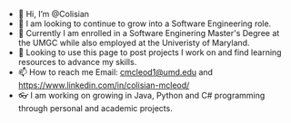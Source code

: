 - 👋 Hi, I’m @Colisian 
- 👀 I am looking to continue to grow into a Software Engineering role.
- 🌱 Currently I am enrolled in a Software Enginering Master's Degree at the UMGC while also employed at the Univeristy of Maryland.
- 💞️ Looking to use this page to post projects I work on and find learning resources to advance my skills.
- 📫 How to reach me Email: cmcleod1@umd.edu and https://www.linkedin.com/in/colisian-mcleod/
- 👓 I am working on growing in Java, Python and C# programming through personal and academic projects.

<!---
Colisian/Colisian is a ✨ special ✨ repository because its `README.md` (this file) appears on your GitHub profile.
You can click the Preview link to take a look at your changes.
--->
